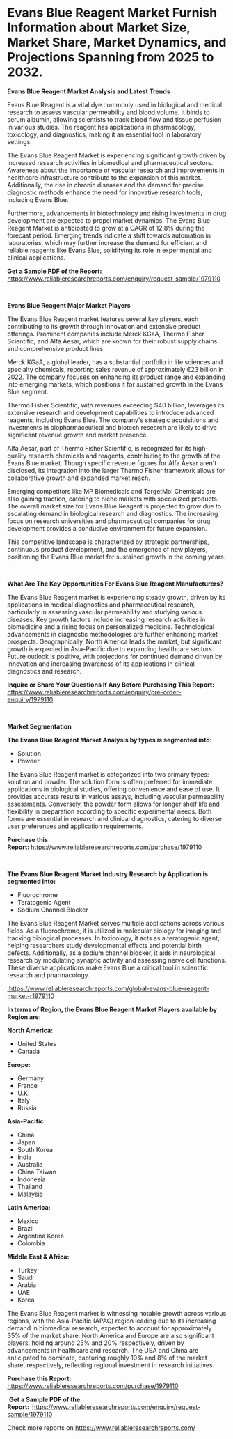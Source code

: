 <p><h1>Evans Blue Reagent Market Furnish Information about Market Size, Market Share, Market Dynamics, and Projections Spanning from 2025 to 2032.</h1></p><p><strong>Evans Blue Reagent Market Analysis and Latest Trends</strong></p>
<p><p>Evans Blue Reagent is a vital dye commonly used in biological and medical research to assess vascular permeability and blood volume. It binds to serum albumin, allowing scientists to track blood flow and tissue perfusion in various studies. The reagent has applications in pharmacology, toxicology, and diagnostics, making it an essential tool in laboratory settings.</p><p>The Evans Blue Reagent Market is experiencing significant growth driven by increased research activities in biomedical and pharmaceutical sectors. Awareness about the importance of vascular research and improvements in healthcare infrastructure contribute to the expansion of this market. Additionally, the rise in chronic diseases and the demand for precise diagnostic methods enhance the need for innovative research tools, including Evans Blue.</p><p>Furthermore, advancements in biotechnology and rising investments in drug development are expected to propel market dynamics. The Evans Blue Reagent Market is anticipated to grow at a CAGR of 12.8% during the forecast period. Emerging trends indicate a shift towards automation in laboratories, which may further increase the demand for efficient and reliable reagents like Evans Blue, solidifying its role in experimental and clinical applications.</p></p>
<p><strong>Get a Sample PDF of the Report:&nbsp;</strong> <a href="https://www.reliableresearchreports.com/enquiry/request-sample/1979110?utm_campaign=1720&utm_medium=2&utm_source=Github&utm_content=ia&utm_term=28032025&utm_id=evans-blue-reagent">https://www.reliableresearchreports.com/enquiry/request-sample/1979110</a></p>
<p>&nbsp;</p>
<p><strong>Evans Blue Reagent Major Market Players</strong></p>
<p><p>The Evans Blue Reagent market features several key players, each contributing to its growth through innovation and extensive product offerings. Prominent companies include Merck KGaA, Thermo Fisher Scientific, and Alfa Aesar, which are known for their robust supply chains and comprehensive product lines. </p><p>Merck KGaA, a global leader, has a substantial portfolio in life sciences and specialty chemicals, reporting sales revenue of approximately €23 billion in 2022. The company focuses on enhancing its product range and expanding into emerging markets, which positions it for sustained growth in the Evans Blue segment.</p><p>Thermo Fisher Scientific, with revenues exceeding $40 billion, leverages its extensive research and development capabilities to introduce advanced reagents, including Evans Blue. The company's strategic acquisitions and investments in biopharmaceutical and biotech research are likely to drive significant revenue growth and market presence.</p><p>Alfa Aesar, part of Thermo Fisher Scientific, is recognized for its high-quality research chemicals and reagents, contributing to the growth of the Evans Blue market. Though specific revenue figures for Alfa Aesar aren't disclosed, its integration into the larger Thermo Fisher framework allows for collaborative growth and expanded market reach.</p><p>Emerging competitors like MP Biomedicals and TargetMol Chemicals are also gaining traction, catering to niche markets with specialized products. The overall market size for Evans Blue Reagent is projected to grow due to escalating demand in biological research and diagnostics. The increasing focus on research universities and pharmaceutical companies for drug development provides a conducive environment for future expansion.</p><p>This competitive landscape is characterized by strategic partnerships, continuous product development, and the emergence of new players, positioning the Evans Blue market for sustained growth in the coming years.</p></p>
<p>&nbsp;</p>
<p><strong>What Are The Key Opportunities For Evans Blue Reagent Manufacturers?</strong></p>
<p><p>The Evans Blue Reagent market is experiencing steady growth, driven by its applications in medical diagnostics and pharmaceutical research, particularly in assessing vascular permeability and studying various diseases. Key growth factors include increasing research activities in biomedicine and a rising focus on personalized medicine. Technological advancements in diagnostic methodologies are further enhancing market prospects. Geographically, North America leads the market, but significant growth is expected in Asia-Pacific due to expanding healthcare sectors. Future outlook is positive, with projections for continued demand driven by innovation and increasing awareness of its applications in clinical diagnostics and research.</p></p>
<p><strong>Inquire or Share Your Questions If Any Before Purchasing This Report:</strong> <a href="https://www.reliableresearchreports.com/enquiry/pre-order-enquiry/1979110?utm_campaign=1720&utm_medium=2&utm_source=Github&utm_content=ia&utm_term=28032025&utm_id=evans-blue-reagent">https://www.reliableresearchreports.com/enquiry/pre-order-enquiry/1979110</a></p>
<p>&nbsp;</p>
<p><strong>Market Segmentation</strong></p>
<p><strong>The Evans Blue Reagent Market Analysis by types is segmented into:</strong></p>
<p><ul><li>Solution</li><li>Powder</li></ul></p>
<p><p>The Evans Blue Reagent market is categorized into two primary types: solution and powder. The solution form is often preferred for immediate applications in biological studies, offering convenience and ease of use. It provides accurate results in various assays, including vascular permeability assessments. Conversely, the powder form allows for longer shelf life and flexibility in preparation according to specific experimental needs. Both forms are essential in research and clinical diagnostics, catering to diverse user preferences and application requirements.</p></p>
<p><strong>Purchase this Report:&nbsp;</strong><a href="https://www.reliableresearchreports.com/purchase/1979110?utm_campaign=1720&utm_medium=2&utm_source=Github&utm_content=ia&utm_term=28032025&utm_id=evans-blue-reagent">https://www.reliableresearchreports.com/purchase/1979110</a></p>
<p>&nbsp;</p>
<p><strong>The Evans Blue Reagent Market Industry Research by Application is segmented into:</strong></p>
<p><ul><li>Fluorochrome</li><li>Teratogenic Agent</li><li>Sodium Channel Blocker</li></ul></p>
<p><p>The Evans Blue Reagent Market serves multiple applications across various fields. As a fluorochrome, it is utilized in molecular biology for imaging and tracking biological processes. In toxicology, it acts as a teratogenic agent, helping researchers study developmental effects and potential birth defects. Additionally, as a sodium channel blocker, it aids in neurological research by modulating synaptic activity and assessing nerve cell functions. These diverse applications make Evans Blue a critical tool in scientific research and pharmacology.</p></p>
<p><a href="https://www.reliableresearchreports.com/global-evans-blue-reagent-market-r1979110?utm_campaign=1720&utm_medium=2&utm_source=Github&utm_content=ia&utm_term=28032025&utm_id=evans-blue-reagent">&nbsp;https://www.reliableresearchreports.com/global-evans-blue-reagent-market-r1979110</a></p>
<p><strong>In terms of Region, the Evans Blue Reagent Market Players available by Region are:</strong></p>
<p>
    <p> <strong> North America: </strong>
        <ul>
            <li>United States</li>
            <li>Canada</li>
        </ul>
        </p> 
    <p> <strong> Europe: </strong>
        <ul>
            <li>Germany</li>
            <li>France</li>
            <li>U.K.</li>
            <li>Italy</li>
            <li>Russia</li>
        </ul>
        </p> 
    <p> <strong> Asia-Pacific: </strong>
        <ul>
            <li>China</li>
            <li>Japan</li>
            <li>South Korea</li>
            <li>India</li>
            <li>Australia</li>
            <li>China Taiwan</li>
            <li>Indonesia</li>
            <li>Thailand</li>
            <li>Malaysia</li>
        </ul>
        </p> 
    <p> <strong> Latin America: </strong>
        <ul>
            <li>Mexico</li>
            <li>Brazil</li>
            <li>Argentina Korea</li>
            <li>Colombia</li>
        </ul>
        </p> 
    <p> <strong> Middle East & Africa: </strong>
        <ul>
            <li>Turkey</li>
            <li>Saudi</li>
            <li>Arabia</li>
            <li>UAE</li>
            <li>Korea</li>
        </ul>
    </p>
    </p>
<p><p>The Evans Blue Reagent market is witnessing notable growth across various regions, with the Asia-Pacific (APAC) region leading due to its increasing demand in biomedical research, expected to account for approximately 35% of the market share. North America and Europe are also significant players, holding around 25% and 20% respectively, driven by advancements in healthcare and research. The USA and China are anticipated to dominate, capturing roughly 10% and 8% of the market share, respectively, reflecting regional investment in research initiatives.</p></p>
<p><strong>Purchase this Report: </strong><a href="https://www.reliableresearchreports.com/purchase/1979110?utm_campaign=1720&utm_medium=2&utm_source=Github&utm_content=ia&utm_term=28032025&utm_id=evans-blue-reagent">https://www.reliableresearchreports.com/purchase/1979110</a></p>
<p>&nbsp;<strong>Get a Sample PDF of the Report:&nbsp;&nbsp;</strong><a href="https://www.reliableresearchreports.com/enquiry/request-sample/1979110?utm_campaign=1720&utm_medium=2&utm_source=Github&utm_content=ia&utm_term=28032025&utm_id=evans-blue-reagent">https://www.reliableresearchreports.com/enquiry/request-sample/1979110</a></p>
<p><strong></strong></p>
<p>Check more reports on <a href="https://www.reliableresearchreports.com/?utm_campaign=1720&utm_medium=2&utm_source=Github&utm_content=ia&utm_term=28032025&utm_id=evans-blue-reagent">https://www.reliableresearchreports.com/</a></p>